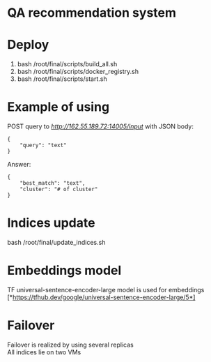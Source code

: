 QA recommendation system
=============

# Deploy
1. bash /root/final/scripts/build_all.sh
2. bash /root/final/scripts/docker_registry.sh
3. bash /root/final/scripts/start.sh

# Example of using
POST query to *http://162.55.189.72:14005/input* with JSON body:
```
{
    "query": "text"
}
```
Answer:
```
{
    "best_match": "text",
    "cluster": "# of cluster"
}
```

# Indices update
bash /root/final/update_indices.sh

# Embeddings model
TF universal-sentence-encoder-large model is used for embeddings [*https://tfhub.dev/google/universal-sentence-encoder-large/5*]

# Failover
Failover is realized by using several replicas <br />
All indices lie on two VMs
